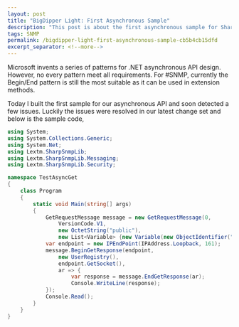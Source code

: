 ```yaml
---
layout: post
title: "BigDipper Light: First Asynchronous Sample"
description: "This post is about the first asynchronous sample for Sharp SNMP Library."
tags: SNMP
permalink: /bigdipper-light-first-asynchronous-sample-cb5b4cb15dfd
excerpt_separator: <!--more-->
---
```

Microsoft invents a series of patterns for .NET asynchronous API design. However, no every pattern meet all requirements. For #SNMP, currently the Begin/End pattern is still the most suitable as it can be used in extension methods.
<!--more-->

Today I built the first sample for our asynchronous API and soon detected a few issues. Luckily the issues were resolved in our latest change set and below is the sample code,

``` csharp
using System;
using System.Collections.Generic;
using System.Net;
using Lextm.SharpSnmpLib;
using Lextm.SharpSnmpLib.Messaging;
using Lextm.SharpSnmpLib.Security;

namespace TestAsyncGet
{
    class Program
    {
        static void Main(string[] args)
        {
            GetRequestMessage message = new GetRequestMessage(0,
                VersionCode.V1,
                new OctetString("public"),
                new List<Variable> {new Variable(new ObjectIdentifier("1.3.6.1.1.1.0"))});
            var endpoint = new IPEndPoint(IPAddress.Loopback, 161);
            message.BeginGetResponse(endpoint,
                new UserRegistry(),
                endpoint.GetSocket(),
                ar => {
                    var response = message.EndGetResponse(ar);
                    Console.WriteLine(response);
            });
            Console.Read();
        }
    }
}
```
